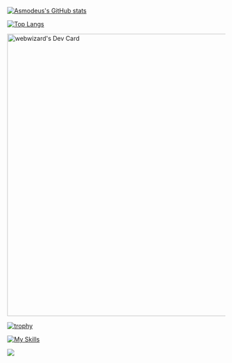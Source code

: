 [![Asmodeus's GitHub stats](https://github-readme-stats.vercel.app/api?username=AsmodeumX)](https://github.com/AsmodeumX/github-readme-stats)

[![Top Langs](https://github-readme-stats.vercel.app/api/top-langs/?username=AsmodeumX)](https://github.com/AsmodeumX/github-readme-stats)

<a href="https://app.daily.dev/asmodeusx"><img src="https://api.daily.dev/devcards/v2/rYtucI6ELHJWMTbgKd1Lg.png?r=lun&type=wide" width="652" alt="webwizard's Dev Card"/></a>

[![trophy](https://github-profile-trophy.vercel.app/?username=AsmodeumX&theme=onedark)](https://github.com/ryo-ma/github-profile-trophy)

[![My Skills](https://skillicons.dev/icons?i=linux,debian,mint,emacs,fediverse,rust,html,css,svg)](https://skillicons.dev)

![](https://komarev.com/ghpvc/?username=AsmodeumX)

